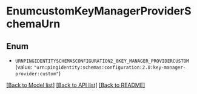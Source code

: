 # EnumcustomKeyManagerProviderSchemaUrn

## Enum


* `URNPINGIDENTITYSCHEMASCONFIGURATION2_0KEY_MANAGER_PROVIDERCUSTOM` (value: `"urn:pingidentity:schemas:configuration:2.0:key-manager-provider:custom"`)


[[Back to Model list]](../README.md#documentation-for-models) [[Back to API list]](../README.md#documentation-for-api-endpoints) [[Back to README]](../README.md)


